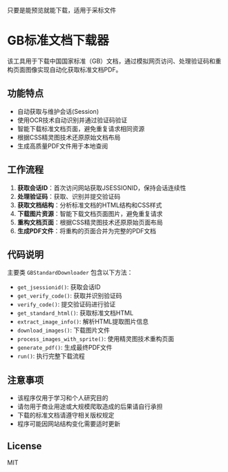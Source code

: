 只要是能预览就能下载，适用于采标文件

# GB标准文档下载器

该工具用于下载中国国家标准（GB）文档，通过模拟网页访问、处理验证码和重构页面图像实现自动化获取标准文档PDF。

## 功能特点

- 自动获取与维护会话(Session)
- 使用OCR技术自动识别并通过验证码验证
- 智能下载标准文档页面，避免重复请求相同资源
- 根据CSS精灵图技术还原原始文档布局
- 生成高质量PDF文件用于本地查阅


## 工作流程

1. **获取会话ID**：首次访问网站获取JSESSIONID，保持会话连续性
2. **处理验证码**：获取、识别并提交验证码
3. **获取文档结构**：分析标准文档的HTML结构和CSS样式
4. **下载图片资源**：智能下载文档页面图片，避免重复请求
5. **重构文档页面**：根据CSS精灵图技术还原原始页面布局
6. **生成PDF文件**：将重构的页面合并为完整的PDF文档


## 代码说明

主要类 `GBStandardDownloader` 包含以下方法：

- `get_jsessionid()`: 获取会话ID
- `get_verify_code()`: 获取并识别验证码
- `verify_code()`: 提交验证码进行验证
- `get_standard_html()`: 获取标准文档HTML
- `extract_image_info()`: 解析HTML提取图片信息
- `download_images()`: 下载图片文件
- `process_images_with_sprite()`: 使用精灵图技术重构页面
- `generate_pdf()`: 生成最终PDF文件
- `run()`: 执行完整下载流程

## 注意事项

- 该程序仅用于学习和个人研究目的
- 请勿用于商业用途或大规模爬取造成的后果请自行承担
- 下载的标准文档请遵守相关版权规定
- 程序可能因网站结构变化需要适时更新

## License

MIT
